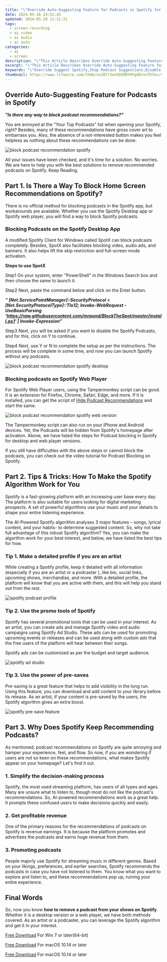 ```yaml
---
title: "\"Override Auto-Suggesting Feature for Podcasts in Spotify for 2024\""
date: 2024-05-26 14:51:43
updated: 2024-05-29 11:11:21
tags: 
  - screen-recording
  - ai video
  - ai audio
  - ai auto
categories: 
  - ai
  - screen
description: "\"This Article Describes Override Auto-Suggesting Feature for Podcasts in Spotify for 2024\""
excerpt: "\"This Article Describes Override Auto-Suggesting Feature for Podcasts in Spotify for 2024\""
keywords: "\"Override Suggest Spotify,Stop Podcast Suggestions,Disable Spotify Predictions,Manage Podcast Listing,Alter Podcast Auto-Fill,Reject Spotify Cues,Tweak Podcast Search\""
thumbnail: https://www.lifewire.com/thmb/oaJBlY3wVkDX0BYHYgdDvvnTh3o=/400x300/filters:no_upscale():max_bytes(150000):strip_icc()/GettyImages-492096052-5c5906d846e0fb000164e557.jpg
---
```


## Override Auto-Suggesting Feature for Podcasts in Spotify

**_"Is there any way to block podcast recommendations?"_**

You are annoyed at the "Your Top Podcasts" list when opening your Spotify, right? Besides, many of these recommendations have gross cover art to embarrass you. Also, the absence of a not-interested button makes you feel helpless as nothing about these recommendations can be done.

![block podcast recommendation spotify](https://images.wondershare.com/filmora/article-images/2022/12/how-to-remove-recommended-podcast-from-spotify-01.jpg)

All your issues have been checked, and it's time for a solution. No worries. We are here to help you with the best solutions to remove recommended podcasts on Spotify. Keep Reading.

## Part 1\. Is There a Way To Block Home Screen Recommendations on Spotify?

There is no official method for blocking podcasts in the Spotify app, but workarounds are available. Whether you use the Spotify Desktop app or Spotify web player, you will find a way to block Spotify podcasts.

### Blocking Podcasts on the Spotify Desktop App

A modified Spotify Client for Windows called SpotX can block podcasts completely. Besides, SpotX also facilitates blocking video, audio ads, and banners. It also helps lift the skip restriction and full-screen mode activation.

**Steps to use SpotX**

Step1 On your system, enter "PowerShell" in the Windows Search box and then choose the same to launch it.

Step2 Next, paste the command below and click on the Enter button.

**_“ \[Net.ServicePointManager\]::SecurityProtocol = \[Net.SecurityProtocolType\]::Tls12; Invoke-WebRequest -UseBasicParsing '<https://raw.githubusercontent.com/mrpond/BlockTheSpot/master/install.ps1>' | Invoke-Expression”_**

Step3 Next, you will be asked if you want to disable the Spotify Podcasts, and for this, click on Y to continue.

Step4 Next, use Y or N to complete the setup as per the instructions. The process will be complete in some time, and now you can launch Spotify without any podcasts.

![block podcast recommendation spotify desktop](https://images.wondershare.com/filmora/article-images/2022/12/how-to-remove-recommended-podcast-from-spotify-02.jpg)

### Blocking podcasts on Spotify Web Player

For Spotify Web Player users, using the Tampermonkey script can be good. It is an extension for Firefox, Chrome, Safari, Edge, and more. If it is installed, you can get the script of [Hide Podcast Recommendations](https://greasyfork.org/en/scripts/430177-hide-podcast-recommendations) and start the same.

![block podcast recommendation spotify web version](https://images.wondershare.com/filmora/article-images/2022/12/how-to-remove-recommended-podcast-from-spotify-03.jpg)

The Tampermonkey script can also run on your iPhone and Android devices. Yet, the Podcasts will be hidden from Spotify's homepage after activation. Above, we have listed the steps for Podcast blocking in Spotify for desktop and web player versions.

If you still have difficulties with the above steps or cannot block the podcasts, you can check out the video tutorial for Podcast Blocking on Spotify.

## Part 2\. Tips & Tricks: How To Make the Spotify Algorithm Work for You

Spotify is a fast-growing platform with an increasing user base every day. The platform is also suitable for users looking for digital marketing prospects. A set of powerful algorithms use your music and your details to shape your entire listening experience.

The AI-Powered Spotify algorithm analyses 3 major features – songs, lyrical content, and your habits- to determine suggested content. So, why not take full advantage of this robust Spotify algorithm? Yes, you can make the algorithm work for your best interest, and below, we have listed the best tips for how.

### Tip 1\. Make a detailed profile if you are an artist

While creating a Spotify profile, keep it detailed with all information (especially if you are an artist or a podcaster ), like bio, social links, upcoming shows, merchandise, and more. With a detailed profile, the platform will know that you are active with them, and this will help you stand out from the rest.

![spotify podcast profile](https://images.wondershare.com/filmora/article-images/2022/12/how-to-remove-recommended-podcast-from-spotify-04.png)

### Tip 2\. Use the promo tools of Spotify

Spotify has several promotional tools that can be used in your interest. As an artist, you can create ads and manage Spotify video and audio campaigns using Spotify Ad Studio. These ads can be used for promoting upcoming events or releases and can be used along with custom ads that the free users of the platform will hear between their songs.

Spotify ads can be customized as per the budget and target audience.

![spotify ad studio](https://images.wondershare.com/filmora/article-images/2022/12/how-to-remove-recommended-podcast-from-spotify-05.png)

### Tip 3\. Use the power of pre-saves

Pre-saving is a great feature that helps to add visibility in the long run. Using this feature, you can download and add content to your library before its release. As an artist, if your content is pre-saved by the users, the Spotify algorithm gives an extra boost.

![spotify pre-save feature](https://images.wondershare.com/filmora/article-images/2022/12/how-to-remove-recommended-podcast-from-spotify-06.png)

## Part 3\. Why Does Spotify Keep Recommending Podcasts?

As mentioned, podcast recommendations on Spotify are quite annoying and hamper your experience, feel, and flow. So now, if you are wondering if users are not so keen on these recommendations, what makes Spotify appear on your homepage? Let's find it out.

### 1\. Simplify the decision-making process

Spotify, the most used streaming platform, has users of all types and ages. Many are unsure what to listen to, though most do not like the podcast's recommendations. So, AI-powered recommendations work as a great help. It prompts these confused users to make decisions quickly and easily.

### 2\. Get profitable revenue

One of the primary reasons for the recommendations of podcasts on Spotify is revenue earnings. It is because the platform promotes and advertises the podcasts and earns huge revenue from them.

### 3\. Promoting podcasts

People majorly use Spotify for streaming music in different genres. Based on your likings, preferences, and earlier searches, Spotify recommends the podcasts in case you have not listened to them. You know what you want to explore and listen to, and these recommendations pop up, ruining your entire experience.

## Final Words

So, now you know **how to remove a podcast from your shows on Spotify**. Whether it is a desktop version or a web player, we have both methods covered. As an artist or a podcaster, you can leverage the Spotify algorithm and get it in your interest.

[Free Download](https://tools.techidaily.com/wondershare/filmora/download/) For Win 7 or later(64-bit)

[Free Download](https://tools.techidaily.com/wondershare/filmora/download/) For macOS 10.14 or later

[Free Download](https://tools.techidaily.com/wondershare/filmora/download/) For macOS 10.14 or later

<ins class="adsbygoogle"
     style="display:block"
     data-ad-format="autorelaxed"
     data-ad-client="ca-pub-7571918770474297"
     data-ad-slot="1223367746"></ins>

<ins class="adsbygoogle"
     style="display:block"
     data-ad-format="autorelaxed"
     data-ad-client="ca-pub-7571918770474297"
     data-ad-slot="1223367746"></ins>



<ins class="adsbygoogle"
     style="display:block"
     data-ad-client="ca-pub-7571918770474297"
     data-ad-slot="8358498916"
     data-ad-format="auto"
     data-full-width-responsive="true"></ins>

